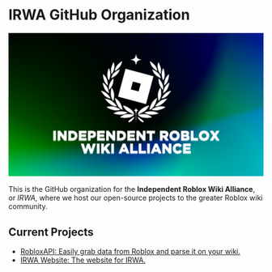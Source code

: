 # IRWA GitHub Organization
![Logo](https://github.com/Roblox-Indie-Wikis/.github/blob/main/IndieRobloxWikiAlliance.png)

This is the GitHub organization for the **Independent Roblox Wiki Alliance**, or *IRWA*, where we host our open-source projects to the greater Roblox wiki community.

## Current Projects
- [RobloxAPI: Easily grab data from Roblox and parse it on your wiki.](https://github.com/Roblox-Indie-Wikis/mediawiki-extensions-RobloxAPI)
- [IRWA Website: The website for IRWA.](https://github.com/Roblox-Indie-Wikis/irwa-website)
